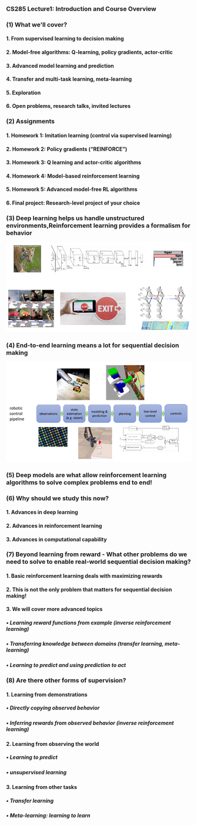 ### CS285 Lecture1: Introduction and Course Overview
### (1) What we'll cover?
#### 1. From supervised learning to decision making
#### 2. Model-free algorithms: Q-learning, policy gradients, actor-critic
#### 3. Advanced model learning and prediction
#### 4. Transfer and multi-task learning, meta-learning
#### 5. Exploration
#### 6. Open problems, research talks, invited lectures
### (2) Assignments
#### 1. Homework 1: Imitation learning (control via supervised learning)
#### 2. Homework 2: Policy gradients (“REINFORCE”)
#### 3. Homework 3: Q learning and actor-critic algorithms
#### 4. Homework 4: Model-based reinforcement learning
#### 5. Homework 5: Advanced model-free RL algorithms
#### 6. Final project: Research-level project of your choice
### (3) Deep learning helps us handle unstructured environments,Reinforcement learning provides a formalism for behavior
![](/images/1.png)
### (4) End-to-end learning means a lot for sequential decision making 
![](/images/2.png)
### (5) Deep models are what allow reinforcement learning algorithms to solve complex problems end to end!
### (6) Why should we study this now?
#### 1. Advances in deep learning
#### 2. Advances in reinforcement learning
#### 3. Advances in computational capability
### (7) Beyond learning from reward - What other problems do we need to solve to enable real-world sequential decision making?
#### 1. Basic reinforcement learning deals with maximizing rewards
#### 2. This is not the only problem that matters for sequential decision making!
#### 3. We will cover more advanced topics
##### • Learning reward functions from example (inverse reinforcement learning)
##### • Transferring knowledge between domains (transfer learning, meta-learning)
##### • Learning to predict and using prediction to act
### (8) Are there other forms of supervision?
#### 1. Learning from demonstrations
##### • Directly copying observed behavior
##### • Inferring rewards from observed behavior (inverse reinforcement learning)
#### 2. Learning from observing the world
##### • Learning to predict
##### • unsupervised learning
#### 3. Learning from other tasks
##### • Transfer learning
##### • Meta-learning: learning to learn
